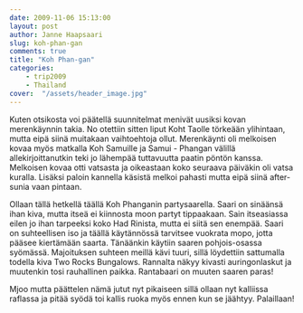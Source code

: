 ```yaml
---
date: 2009-11-06 15:13:00
layout: post
author: Janne Haapsaari
slug: koh-phan-gan
comments: true
title: "Koh Phan-gan"
categories:
    - trip2009
    - Thailand
cover:  "/assets/header_image.jpg"
---
```


Kuten otsikosta voi päätellä suunnitelmat menivät uusiksi kovan merenkäynnin
takia. No otettiin sitten liput Koht Taolle törkeään ylihintaan, mutta eipä
siinä muitakaan vaihtoehtoja ollut. Merenkäynti oli melkoisen kovaa myös
matkalla Koh Samuille ja Samui - Phangan välillä allekirjoittanutkin teki jo
lähempää tuttavuutta paatin pöntön kanssa. Melkoisen kovaa otti vatsasta ja
oikeastaan koko seuraava päiväkin oli vatsa kuralla. Lisäksi paloin kannella
käsistä melkoi pahasti mutta eipä siinä after-sunia vaan pintaan.

Ollaan tällä hetkellä täällä Koh Phanganin partysaarella. Saari on sinäänsä
ihan kiva, mutta itseä ei kiinnosta <insertname>moon partyt tippaakaan. Sain
itseasiassa eilen jo ihan tarpeeksi koko Had Rinista, mutta ei siitä sen
enempää. Saari on suhteellisen iso ja täällä käytännössä tarvitsee vuokrata
mopo, jotta pääsee kiertämään saarta. Tänäänkin käytiin saaren pohjois-osassa
syömässä. Majoituksen suhteen meillä kävi tuuri, sillä löydettiin sattumalla
todella kiva Two Rocks Bungalows. Rannalta näkyy kivasti auringonlaskut ja
muutenkin tosi rauhallinen paikka. Rantabaari on muuten saaren paras!

Mjoo mutta päättelen nämä jutut nyt pikaiseen sillä ollaan nyt kalliissa
raflassa ja pitää syödä toi kallis ruoka myös ennen kun se jäähtyy.
Palaillaan!
